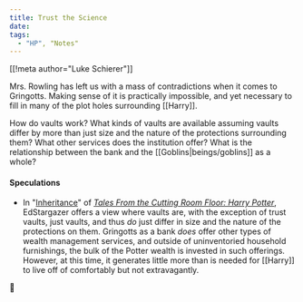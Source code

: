 ```yaml
---
title: Trust the Science
date: 
tags:
  - "HP", "Notes"
---
```

[[!meta author="Luke Schierer"]]

Mrs. Rowling has left us with a mass of contradictions when it comes to
Gringotts.  Making sense of it is practically impossible, and yet necessary to
fill in many of the plot holes surrounding [[Harry]].  

How do vaults work?  What kinds of vaults are available assuming vaults differ
by more than just size and the nature of the protections surrounding them? What
other services does the institution offer?  What is the relationship between the
bank and the [[Goblins|beings/goblins]] as a whole?  

#### Speculations

* In "[Inheritance](https://www.fanfiction.net/s/7989623/7)" of _[Tales From
  the Cutting Room Floor: Harry Potter](https://www.fanfiction.net/s/7989623)_,
  EdStargazer offers a view where vaults are, with the exception of trust
  vaults, just vaults, and thus *do* just differ in size and the nature of the
  protections on them.  Gringotts as a bank *does* offer other types of wealth
  management services, and outside of uninventoried household furnishings, the
  bulk of the Potter wealth is invested in such offerings.  However, at this
  time, it generates little more than is needed for [[Harry]] to live off of
  comfortably but not extravagantly. 



